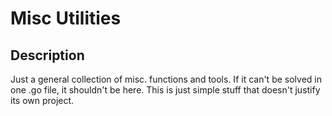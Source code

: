 Misc Utilities
==============

## Description

Just a general collection of misc. functions and tools.  If it can't be solved
in one .go file, it shouldn't be here.  This is just simple stuff that doesn't
justify its own project.
